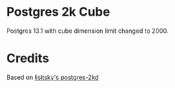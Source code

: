 # Postgres 2k Cube

Postgres 13.1 with cube dimension limit changed to 2000.

# Credits

Based on <a href="https://github.com/lisitsky/postgres-2kd">lisitsky's postgres-2kd</a>

